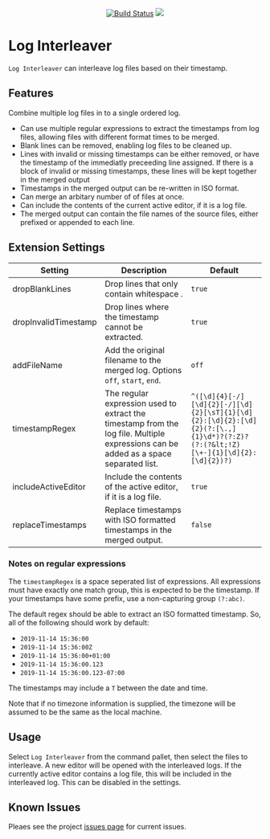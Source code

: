 <p align=center>
<a href="https://travis-ci.org/jamesbattersby/vscode-loginterleaver"><img src="https://travis-ci.org/jamesbattersby/vscode-loginterleaver.svg?branch=v0.0.2" alt="Build Status"></a>
<a href="https://raw.githubusercontent.com/jamesbattersby/vscode-loginterleaver/master/LICENSE"><img src="https://img.shields.io/badge/license-MIT-green.svg?style=flat"></a>
</p>


# Log Interleaver

`Log Interleaver` can interleave log files based on their timestamp.

## Features

Combine multiple log files in to a single ordered log.

* Can use multiple regular expressions to extract the timestamps from log files, allowing files with different format times to be merged.
* Blank lines can be removed, enabling log files to be cleaned up.
* Lines with invalid or missing timestamps can be either removed, or have the timestamp of the immediatly preceeding line assigned.  If there is a block
of invalid or missing timestamps, these lines will be kept together in the merged output
* Timestamps in the merged output can be re-written in ISO format.
* Can merge an arbitary number of of files at once.
* Can include the contents of the current active editor, if it is a log file.
* The merged output can contain the file names of the source files, either prefixed or appended to each line.

## Extension Settings
| Setting              | Description                                                                                                                          | Default                                                                                                                      |
|----------------------|--------------------------------------------------------------------------------------------------------------------------------------|------------------------------------------------------------------------------------------------------------------------------|
| dropBlankLines       | Drop lines that only contain whitespace .                                                                                            | `true`                                                                                                                       |
| dropInvalidTimestamp | Drop lines where the timestamp cannot be extracted.                                                                                  | `true`                                                                                                                       |
| addFileName          | Add the original filename to the merged log.  Options `off`, `start`, `end`.                                                         | `off`                                                                                                                        |
| timestampRegex       | The regular expression used to extract the timestamp from the log file. Multiple expressions can be added as a space separated list. | `^([\d]{4}[-/][\d]{2}[-/][\d]{2}[\sT]{1}[\d]{2}:[\d]{2}:[\d]{2}(?:[\.,]{1}\d*)?(?:Z)?(?:(?&lt;!Z)[\+-]{1}[\d]{2}:[\d]{2})?)` |
| includeActiveEditor  | Include the contents of the active editor, if it is a log file.                                                                      | `true`                                                                                                                       |
| replaceTimestamps    | Replace timestamps with ISO formatted timestamps in the merged output.                                                               | `false`                                                                                                                      |

### Notes on regular expressions

The `timestampRegex` is a space seperated list of expressions.  All expressions must have exactly one match group, this is expected to be the timestamp.
If your timestamps have some prefix, use a non-capturing group `(?:abc)`.

The default regex should be able to extract an ISO formatted timestamp.  So, all of the following should work by default:

- `2019-11-14 15:36:00`
- `2019-11-14 15:36:00Z`
- `2019-11-14 15:36:00+01:00`
- `2019-11-14 15:36:00.123`
- `2019-11-14 15:36:00.123-07:00`

The timestamps may include a `T` between the date and time.

Note that if no timezone information is supplied, the timezone will be assumed to be the same as the local machine.

## Usage

Select `Log Interleaver` from the command pallet, then select the files to interleave.  A new editor will be opened with the interleaved logs.  If the
currently active editor contains a log file, this will be included in the interleaved log.  This can be disabled in the settings.

## Known Issues

Pleaes see the project [issues page](https://github.com/jamesbattersby/vscode-loginterleaver/issues) for current issues.
